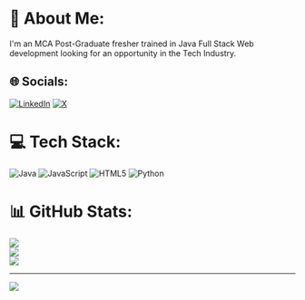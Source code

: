 # 💫 About Me:
I'm an MCA Post-Graduate fresher trained in Java Full Stack Web development looking for an opportunity in the Tech Industry.


## 🌐 Socials:
[![LinkedIn](https://img.shields.io/badge/LinkedIn-%230077B5.svg?logo=linkedin&logoColor=white)](https://linkedin.com/in/https://www.linkedin.com/in/gowda-chandan-aa2463247/) [![X](https://img.shields.io/badge/X-black.svg?logo=X&logoColor=white)](https://x.com/https://x.com/Chandan67311742) 

# 💻 Tech Stack:
![Java](https://img.shields.io/badge/java-%23ED8B00.svg?style=plastic&logo=openjdk&logoColor=white) ![JavaScript](https://img.shields.io/badge/javascript-%23323330.svg?style=plastic&logo=javascript&logoColor=%23F7DF1E) ![HTML5](https://img.shields.io/badge/html5-%23E34F26.svg?style=plastic&logo=html5&logoColor=white) ![Python](https://img.shields.io/badge/python-3670A0?style=plastic&logo=python&logoColor=ffdd54)
# 📊 GitHub Stats:
![](https://github-readme-stats.vercel.app/api?username=Gowda2345&theme=vue-dark&hide_border=false&include_all_commits=true&count_private=false)<br/>
![](https://github-readme-streak-stats.herokuapp.com/?user=Gowda2345&theme=vue-dark&hide_border=false)<br/>
![](https://github-readme-stats.vercel.app/api/top-langs/?username=Gowda2345&theme=vue-dark&hide_border=false&include_all_commits=true&count_private=false&layout=compact)

---
[![](https://visitcount.itsvg.in/api?id=Gowda2345&icon=0&color=0)](https://visitcount.itsvg.in)

<!-- Proudly created with GPRM ( https://gprm.itsvg.in ) -->
